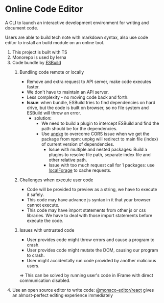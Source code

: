 # Online Code Editor
A CLI to launch an interactive development environment for writing and document code.

Users are able to build tech note with markdown syntax, also use code editor to install an build module on an online tool.
1. This project is built with TS
2. Monorepo is used by lerna
3. Code bundle by [ESBuild](https://esbuild.github.io)
   1. Bundling code remote or locally
      - Remove and extra request to API server, make code executes faster.
      - We don't have to maintain an API server.
      - Less complexity - no moving code back and forth.
      - **Issue**: when bundle, ESBuild tries to find dependencies on hard drive, but the code is built on browser, so no file system and ESBuild will throw an error.
        - solution: 
          - We need to build a plugin to intercept ESBuild and find the path should be for the dependencies.
          - Use [unpkg](https://unpkg.com) to overcome CORS issue when we get the package from npm: unpkg will redirect to main file (index) of current version of dependencies.
            - Issue with multiple and nested packages: Build a plugins to resolve file path, separate index file and other relative path.
            - Issue with too much request call for 1 packages: use [localForage](https://www.npmjs.com/package/localforage) to cache requests.
   2. Challenges when execute user code
      - Code will be provided to preview as a string, we have to execute it safely.
      - This code may have advance js syntax in it that your browser cannot execute.
      - This code may have import statements from other js or css libraries. We have to deal with those import statements before execute the code.
   3. Issues with untrusted code
      - User provides code might throw errors and cause a program to crash.
      - User provides code might mutate the DOM, causing our program to crash.
      - User might accidentally run code provided by another malicious users.
   
      => This can be solved by running user's code in IFrame with direct communication disabled.
4. Use an open source editor to write code: [@monaco-editor/react](https://www.npmjs.com/package/@monaco-editor/react) gives an almost-perfect editing experience immediately
